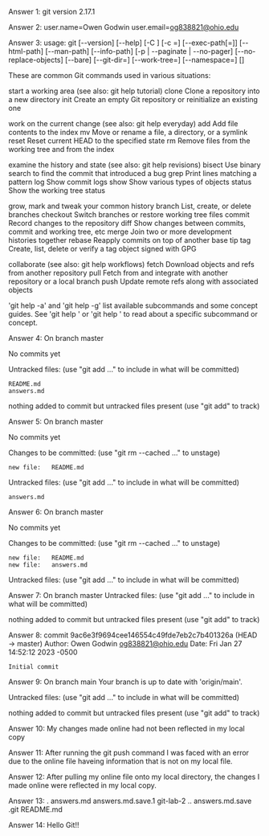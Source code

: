 Answer 1: git version 2.17.1


Answer 2: user.name=Owen Godwin
	  user.email=og838821@ohio.edu


Answer 3: 
usage: git [--version] [--help] [-C <path>] [-c <name>=<value>]
           [--exec-path[=<path>]] [--html-path] [--man-path] [--info-path]
           [-p | --paginate | --no-pager] [--no-replace-objects] [--bare]
           [--git-dir=<path>] [--work-tree=<path>] [--namespace=<name>]
           <command> [<args>]

These are common Git commands used in various situations:

start a working area (see also: git help tutorial)
   clone      Clone a repository into a new directory
   init       Create an empty Git repository or reinitialize an existing one

work on the current change (see also: git help everyday)
   add        Add file contents to the index
   mv         Move or rename a file, a directory, or a symlink
   reset      Reset current HEAD to the specified state
   rm         Remove files from the working tree and from the index

examine the history and state (see also: git help revisions)
   bisect     Use binary search to find the commit that introduced a bug
   grep       Print lines matching a pattern
   log        Show commit logs
   show       Show various types of objects
   status     Show the working tree status

grow, mark and tweak your common history
   branch     List, create, or delete branches
   checkout   Switch branches or restore working tree files
   commit     Record changes to the repository
   diff       Show changes between commits, commit and working tree, etc
   merge      Join two or more development histories together
   rebase     Reapply commits on top of another base tip
   tag        Create, list, delete or verify a tag object signed with GPG

collaborate (see also: git help workflows)
   fetch      Download objects and refs from another repository
   pull       Fetch from and integrate with another repository or a local branch
   push       Update remote refs along with associated objects

'git help -a' and 'git help -g' list available subcommands and some
concept guides. See 'git help <command>' or 'git help <concept>'
to read about a specific subcommand or concept.


Answer 4:
On branch master

No commits yet

Untracked files:
  (use "git add <file>..." to include in what will be committed)

	README.md
	answers.md

nothing added to commit but untracked files present (use "git add" to track)


Answer 5:
On branch master

No commits yet

Changes to be committed:
  (use "git rm --cached <file>..." to unstage)

	new file:   README.md

Untracked files:
  (use "git add <file>..." to include in what will be committed)

	answers.md


Answer 6:
On branch master

No commits yet

Changes to be committed:
  (use "git rm --cached <file>..." to unstage)

	new file:   README.md
	new file:   answers.md

Untracked files:
  (use "git add <file>..." to include in what will be committed)


Answer 7:
On branch master
Untracked files:
  (use "git add <file>..." to include in what will be committed)

nothing added to commit but untracked files present (use "git add" to track)


Answer 8:
commit 9ac6e3f9694cee146554c49fde7eb2c7b401326a (HEAD -> master)
Author: Owen Godwin <og838821@ohio.edu>
Date:   Fri Jan 27 14:52:12 2023 -0500

    Initial commit


Answer 9:
On branch main
Your branch is up to date with 'origin/main'.

Untracked files:
  (use "git add <file>..." to include in what will be committed)

nothing added to commit but untracked files present (use "git add" to track)


Answer 10: 
My changes made online had not been reflected in my local copy


Answer 11:
After running the git push command I was faced with an error due to the online file haveing information that is not on my local file.


Answer 12:
After pulling my online file onto my local directory, the changes I made online were reflected in my local copy.


Answer 13:
.   answers.md	     answers.md.save.1	git-lab-2
..  answers.md.save  .git		README.md

Answer 14:
Hello Git!!


